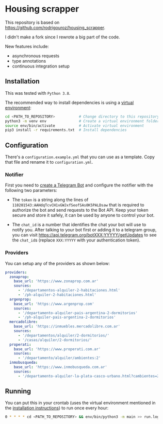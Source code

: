 # Housing scrapper

This repository is based on https://github.com/rodrigouroz/housing_scrapper.

I didn't make a fork since I rewrote a big part of the code.

New features include:
  - asynchronous requests
  - type annotations
  - continuous integration setup

## Installation
This was tested with `Python 3.8`.

The recommended way to install dependencies is using a [virtual environment](https://docs.python.org/3/library/venv.html):

```bash
cd <PATH_TO_REPOSITORY>           # Change directory to this repository
python3 -m venv env               # Create a virtual environment folder
source env/bin/activate           # Activate virtual environment
pip3 install -r requirements.txt  # Install dependencies
```

## Configuration

There's a `configuration.example.yml` that you can use as a template. Copy that file and rename it to `configuration.yml`.

### Notifier

First you need to [create a Telegram Bot](https://core.telegram.org/bots) and configure the notifier with the following two parameters:

- The `token` is a string along the lines of `110201543:AAHdqTcvCH1vGWJxfSeofSAs0K5PALDsaw` that is required to authorize the bot and send requests to the Bot API. Keep your token secure and store it safely, it can be used by anyone to control your bot.

- The `chat_id` is a number that identifies the chat your bot will use to notify you. After talking to your bot first or adding it to a telegram group, you can visit https://api.telegram.org/botXXX:YYYYY/getUpdates to see the `chat_id`s (replace `XXX:YYYYY` with your authentication token).

### Providers

You can setup any of the providers as shown below:

```yaml
providers:
  zonaprop:
    base_url: 'https://www.zonaprop.com.ar'
    sources:
      - '/departamentos-alquiler-2-habitaciones.html'
      - '/ph-alquiler-2-habitaciones.html'
  argenprop:
    base_url: 'https://www.argenprop.com'
    sources:
      - '/departamento-alquiler-pais-argentina-2-dormitorios'
      - '/ph-alquiler-pais-argentina-2-dormitorios'
  mercadolibre:
    base_url: 'https://inmuebles.mercadolibre.com.ar'
    sources:
      - '/departamentos/alquiler/2-dormitorios/'
      - '/casas/alquiler/2-dormitorios/'
  properati:
    base_url: 'https://www.properati.com.ar'
    sources:
      - '/departamento/alquiler/ambientes:2'
  inmobusqueda:
    base_url: 'https://www.inmobusqueda.com.ar'
    sources:
      - '/departamento-alquiler-la-plata-casco-urbano.html?cambientes=2.'
```

## Running

You can put this in your crontab (uses the virtual environment mentioned in the [installation instructions](#Installation))
to run once every hour:

```bash
0 * * * * cd <PATH_TO_REPOSITORY> && env/bin/python3 -m main >> run.log 2>&1
```
